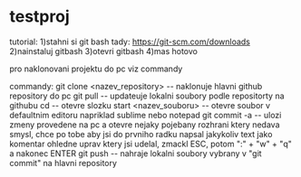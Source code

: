 # testproj
tutorial:
1)stahni si git bash tady: https://git-scm.com/downloads
2)nainstaluj gitbash
3)otevri gitbash
4)mas hotovo

pro naklonovani projektu do pc viz commandy

commandy:
git clone <nazev_repository> -- naklonuje hlavni github repository do pc
git pull -- updateuje lokalni soubory podle repositorty na githubu
cd <slozka> -- otevre slozku
start <nazev_souboru> -- otevre soubor v defaultnim editoru napriklad sublime nebo notepad
git commit -a -- ulozi zmeny provedene na pc a otevre nejaky pojebany rozhrani ktery nedava smysl, chce po tobe aby jsi do prvniho radku napsal jakykoliv text jako komentar ohledne uprav ktery jsi udelal, zmackl ESC, potom ":" + "w" + "q" a nakonec ENTER 
git push -- nahraje lokalni soubory vybrany v "git commit" na hlavni repository
